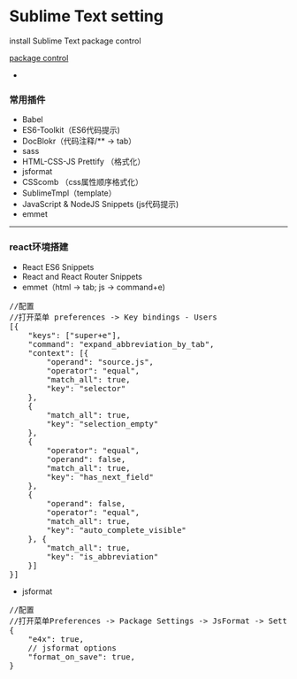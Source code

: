 # Sublime Text setting

install Sublime Text package control

[package control](https://packagecontrol.io/installation)

-
### 常用插件
- Babel
- ES6-Toolkit（ES6代码提示)
- DocBlokr（代码注释/** -> tab）
- sass
- HTML-CSS-JS Prettify （格式化）
- jsformat
- CSScomb （css属性顺序格式化）
- SublimeTmpl（template）
- JavaScript & NodeJS Snippets (js代码提示)
- emmet

---
### react环境搭建
- React ES6 Snippets
- React and React Router Snippets
- emmet（html -> tab; js -> command+e)
<pre>
//配置
//打开菜单 preferences -> Key bindings - Users
[{
    "keys": ["super+e"],
    "command": "expand_abbreviation_by_tab",
    "context": [{
        "operand": "source.js",
        "operator": "equal",
        "match_all": true,
        "key": "selector"
    },
    {
        "match_all": true,
        "key": "selection_empty"
    }, 
    {
        "operator": "equal",
        "operand": false,
        "match_all": true,
        "key": "has_next_field"
    },
    {
        "operand": false,
        "operator": "equal",
        "match_all": true,
        "key": "auto_complete_visible"
    }, {
        "match_all": true,
        "key": "is_abbreviation"
    }]
}]
</pre>

- jsformat
<pre>
//配置
//打开菜单Preferences -> Package Settings -> JsFormat -> Settings - User，将下面代码贴进去保存。
{
    "e4x": true,
    // jsformat options
    "format_on_save": true,
}
</pre>